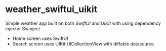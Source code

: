 # weather_swiftui_uikit

Simple weather app built on both *SwiftUI* and *UIKit* with using dependency injector Swinject

- Home screen uses SwiftUI
- Search screen uses UIKit UICollectionView with diffable datasource
